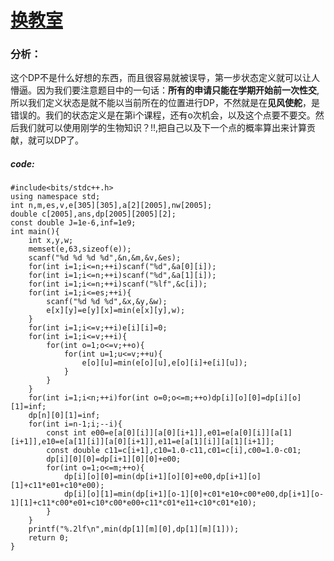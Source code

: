 # [换教室](https://www.luogu.org/problem/P1850)

### 分析：
这个DP不是什么好想的东西，而且很容易就被误导，第一步状态定义就可以让人懵逼。因为我们要注意题目中的一句话：**所有的申请只能在学期开始前一次性交**,所以我们定义状态是就不能以当前所在的位置进行DP，不然就是在**见风使舵**，是错误的。我们的状态定义是在第i个课程，还有o次机会，以及这个点要不要交。然后我们就可以使用刚学的生物知识？!!,把自己以及下一个点的概率算出来计算贡献，就可以DP了。

##### code:
```
#include<bits/stdc++.h>
using namespace std;
int n,m,es,v,e[305][305],a[2][2005],nw[2005];
double c[2005],ans,dp[2005][2005][2];
const double J=1e-6,inf=1e9;
int main(){
	int x,y,w;
	memset(e,63,sizeof(e));
	scanf("%d %d %d %d",&n,&m,&v,&es);
	for(int i=1;i<=n;++i)scanf("%d",&a[0][i]);
	for(int i=1;i<=n;++i)scanf("%d",&a[1][i]);
	for(int i=1;i<=n;++i)scanf("%lf",&c[i]);
	for(int i=1;i<=es;++i){
		scanf("%d %d %d",&x,&y,&w);
		e[x][y]=e[y][x]=min(e[x][y],w);
	}
	for(int i=1;i<=v;++i)e[i][i]=0;
	for(int i=1;i<=v;++i){
		for(int o=1;o<=v;++o){
			for(int u=1;u<=v;++u){
				e[o][u]=min(e[o][u],e[o][i]+e[i][u]);
			}
		}
	}
	for(int i=1;i<n;++i)for(int o=0;o<=m;++o)dp[i][o][0]=dp[i][o][1]=inf;
	dp[n][0][1]=inf;
	for(int i=n-1;i;--i){
		const int e00=e[a[0][i]][a[0][i+1]],e01=e[a[0][i]][a[1][i+1]],e10=e[a[1][i]][a[0][i+1]],e11=e[a[1][i]][a[1][i+1]];
		const double c11=c[i+1],c10=1.0-c11,c01=c[i],c00=1.0-c01;
		dp[i][0][0]=dp[i+1][0][0]+e00;
		for(int o=1;o<=m;++o){
			dp[i][o][0]=min(dp[i+1][o][0]+e00,dp[i+1][o][1]+c11*e01+c10*e00);
			dp[i][o][1]=min(dp[i+1][o-1][0]+c01*e10+c00*e00,dp[i+1][o-1][1]+c11*c00*e01+c10*c00*e00+c11*c01*e11+c10*c01*e10);
		}
	}
	printf("%.2lf\n",min(dp[1][m][0],dp[1][m][1]));
	return 0;
}
```
